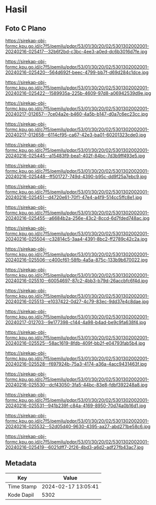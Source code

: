 # Hasil

## Foto C Plano

https://sirekap-obj-formc.kpu.go.id/c7f5/pemilu/pdpr/53/01/30/20/02/5301302002001-20240216-025417--32b6f2bd-c3bc-4ee3-a0ed-dc6b3016d7fe.jpg

https://sirekap-obj-formc.kpu.go.id/c7f5/pemilu/pdpr/53/01/30/20/02/5301302002001-20240216-025420--564d692f-beec-4799-bb7f-d69d284c1dce.jpg

https://sirekap-obj-formc.kpu.go.id/c7f5/pemilu/pdpr/53/01/30/20/02/5301302002001-20240216-025422--1589935a-225b-4609-97d8-a06942539d9e.jpg

https://sirekap-obj-formc.kpu.go.id/c7f5/pemilu/pdpr/53/01/30/20/02/5301302002001-20240217-012657--7ce04a2e-b460-4a5b-b147-d0a7c6ec23cc.jpg

https://sirekap-obj-formc.kpu.go.id/c7f5/pemilu/pdpr/53/01/30/20/02/5301302002001-20240217-012658--6114cf95-ca67-42e3-ba01-60201323cde0.jpg

https://sirekap-obj-formc.kpu.go.id/c7f5/pemilu/pdpr/53/01/30/20/02/5301302002001-20240216-025445--a15483f9-bea1-402f-84bc-7d3b9ff493e5.jpg

https://sirekap-obj-formc.kpu.go.id/c7f5/pemilu/pdpr/53/01/30/20/02/5301302002001-20240216-025448--ff501727-749d-4390-b95c-dd9f25a7ebc9.jpg

https://sirekap-obj-formc.kpu.go.id/c7f5/pemilu/pdpr/53/01/30/20/02/5301302002001-20240216-025451--d4720e61-70f1-47e4-a4f9-514cc5ffc8e1.jpg

https://sirekap-obj-formc.kpu.go.id/c7f5/pemilu/pdpr/53/01/30/20/02/5301302002001-20240216-025455--a6684b2a-256e-43c2-8ccd-6d7fded748ac.jpg

https://sirekap-obj-formc.kpu.go.id/c7f5/pemilu/pdpr/53/01/30/20/02/5301302002001-20240216-025504--c32814c5-3aa4-4391-8bc2-ff2789c42c2a.jpg

https://sirekap-obj-formc.kpu.go.id/c7f5/pemilu/pdpr/53/01/30/20/02/5301302002001-20240216-025506--c400cf61-58fb-4a5a-875c-133b9b670022.jpg

https://sirekap-obj-formc.kpu.go.id/c7f5/pemilu/pdpr/53/01/30/20/02/5301302002001-20240216-025510--60054697-87c2-4bb3-b79d-26accbfc6f4d.jpg

https://sirekap-obj-formc.kpu.go.id/c7f5/pemilu/pdpr/53/01/30/20/02/5301302002001-20240216-025513--e1037422-0d27-4c79-83ec-9dd37e4c8dae.jpg

https://sirekap-obj-formc.kpu.go.id/c7f5/pemilu/pdpr/53/01/30/20/02/5301302002001-20240217-012703--9e177398-c144-4a98-b4ad-be9c9fa638f4.jpg

https://sirekap-obj-formc.kpu.go.id/c7f5/pemilu/pdpr/53/01/30/20/02/5301302002001-20240216-025525--58ac1619-8fdb-409f-bb2f-e04793fab5b4.jpg

https://sirekap-obj-formc.kpu.go.id/c7f5/pemilu/pdpr/53/01/30/20/02/5301302002001-20240216-025528--f697924b-75a3-4174-a36a-4acc9431463f.jpg

https://sirekap-obj-formc.kpu.go.id/c7f5/pemilu/pdpr/53/01/30/20/02/5301302002001-20240216-025530--dcf43050-3fa5-44bc-83e8-fdbf392248a8.jpg

https://sirekap-obj-formc.kpu.go.id/c7f5/pemilu/pdpr/53/01/30/20/02/5301302002001-20240216-025531--941b239f-c84a-4169-8950-70d74a0b16d1.jpg

https://sirekap-obj-formc.kpu.go.id/c7f5/pemilu/pdpr/53/01/30/20/02/5301302002001-20240216-025532--52d05d40-9630-4395-aa27-abd271be58c6.jpg

https://sirekap-obj-formc.kpu.go.id/c7f5/pemilu/pdpr/53/01/30/20/02/5301302002001-20240216-025419--6021dff7-2f26-4bd3-a6d2-adf27fb43ac7.jpg


## Metadata

| Key        | Value               |
| ---------- | ------------------- |
| Time Stamp | 2024-02-17 13:05:41 |
| Kode Dapil | 5302                |



